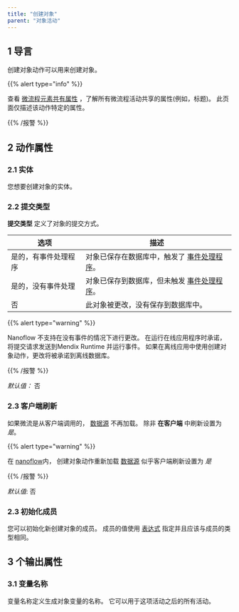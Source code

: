 ```yaml
---
title: "创建对象"
parent: "对象活动"
---
```


## 1 导言

创建对象动作可以用来创建对象。

{{% alert type="info" %}}

查看 [微流程元素共有属性](microflow-element-common-properties) ，了解所有微流程活动共享的属性(例如，标题)。 此页面仅描述该动作特定的属性。

{{% /报警 %}}

## 2 动作属性

### 2.1 实体

您想要创建对象的实体。

### 2.2 提交类型

**提交类型** 定义了对象的提交方式。

| 选项         | 描述                                       |
| ---------- | ---------------------------------------- |
| 是的，有事件处理程序 | 对象已保存在数据库中，触发了 [事件处理程序](event-handlers)。 |
| 是的，没有事件处理  | 对象已保存到数据库，但未触发 [事件处理程序](event-handlers)。 |
| 否          | 此对象被更改，没有保存到数据库中。                        |

{{% alert type="warning" %}}

Nanoflow 不支持在没有事件的情况下进行更改。 在运行在线应用程序时承诺，将提交请求发送到Mendix Runtime 并运行事件。 如果在离线应用中使用创建对象动作，更改将被承诺到离线数据库。

{{% /报警 %}}

_默认值：_ 否

### 2.3 客户端刷新

如果微流是从客户端调用的， [数据源](data-sources) 不再加载。 除非 **在客户端** 中刷新设置为 *是*。

{{% alert type="warning" %}}

在 [nanoflow](nanoflows)内， 创建对象动作重新加载 [数据源](data-sources) 似乎客户端刷新设置为 *是*

{{% /报警 %}}

_默认值_: 否

### 2.3 初始化成员

您可以初始化新创建对象的成员。 成员的值使用 [表达式](expressions) 指定并且应该与成员的类型相同。

## 3 个输出属性

### 3.1 变量名称

变量名称定义生成对象变量的名称。 它可以用于这项活动之后的所有活动。
